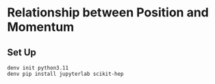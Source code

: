 # Relationship between Position and Momentum

## Set Up

    denv init python3.11
    denv pip install jupyterlab scikit-hep

